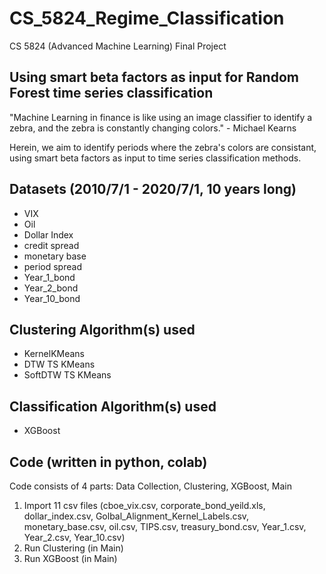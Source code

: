 # CS_5824_Regime_Classification
CS 5824 (Advanced Machine Learning) Final Project

## Using smart beta factors as input for Random Forest time series classification
"Machine Learning in finance is like using an image classifier to identify a zebra, and the zebra is constantly changing colors." - Michael Kearns

Herein, we aim to identify periods where the zebra's colors are consistant, using smart beta factors as input to time series classification methods.

## Datasets (2010/7/1 - 2020/7/1, 10 years long)
- VIX
- Oil
- Dollar Index
- credit spread
- monetary base
- period spread
- Year_1_bond
- Year_2_bond
- Year_10_bond

## Clustering Algorithm(s) used
- KernelKMeans
- DTW TS KMeans
- SoftDTW TS KMeans

## Classification Algorithm(s) used
- XGBoost

## Code (written in python, colab)
Code consists of 4 parts: Data Collection, Clustering, XGBoost, Main
1. Import 11 csv files (cboe_vix.csv, corporate_bond_yeild.xls, dollar_index.csv, Golbal_Alignment_Kernel_Labels.csv, monetary_base.csv, oil.csv, TIPS.csv, treasury_bond.csv, Year_1.csv, Year_2.csv, Year_10.csv)
2. Run Clustering (in Main)
3. Run XGBoost (in Main)
